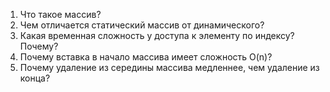 1. Что такое массив?  
2. Чем отличается статический массив от динамического?   
3. Какая временная сложность у доступа к элементу по индексу? Почему?  
4. Почему вставка в начало массива имеет сложность O(n)?  
5. Почему удаление из середины массива медленнее, чем удаление из конца?  
